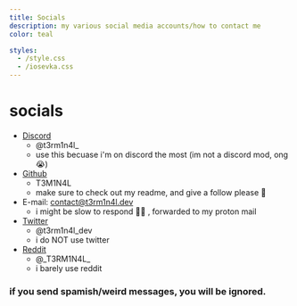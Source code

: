 ```yaml
---
title: Socials
description: my various social media accounts/how to contact me
color: teal

styles:
  - /style.css
  - /iosevka.css
---
```


# socials
* <a class="no-style socials fli" href="https://discord.com/users/861917446750863402">Discord</a>
  - @t3rm1n4l_
  - use this becuase i'm on discord the most (im not a discord mod, ong :sob:)
* <a class="no-style socials fli" href="https://github.com/T3M1N4L/">Github</a>
  - T3M1N4L
  - make sure to check out my readme, and give a follow please :pray:
* E-mail: [contact@t3rm1n4l.dev](mailto:contact@t3rm1n4l.dev)
  - i might be slow to respond :man_shrugging: , forwarded to my proton mail
* <a class="no-style socials fli" href="https://x.com/t3rm1n4l_dev">Twitter</a>
  - @t3rm1n4l_dev
  - i do NOT use twitter
* <a class="no-style socials fli" href="https://www.reddit.com/user/_T3RM1N4L_/">Reddit</a>
  - @\_T3RM1N4L_
  - i barely use reddit

### if you send spamish/weird messages, you will be ignored.